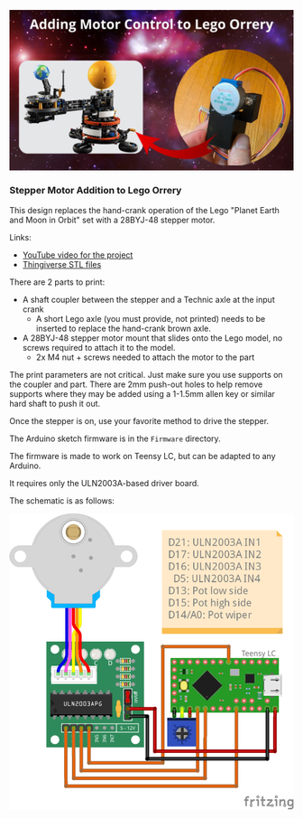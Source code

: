 ![Overview of project](Description.jpg)

### Stepper Motor Addition to Lego Orrery

This design replaces the hand-crank operation of the Lego "Planet Earth and Moon in Orbit" set with a 28BYJ-48 stepper motor.

Links:

- [YouTube video for the project](https://youtu.be/TQ7dWtdCNkY)
- [Thingiverse STL files](https://www.thingiverse.com/thing:6900611)

There are 2 parts to print:

- A shaft coupler between the stepper and a Technic axle at the input crank
  - A short Lego axle (you must provide, not printed) needs to be inserted to replace the hand-crank brown axle.
- A 28BYJ-48 stepper motor mount that slides onto the Lego model, no screws required to attach it to the model.
  - 2x M4 nut + screws needed to attach the motor to the part

The print parameters are not critical. Just make sure you use supports on the coupler and part. There are 2mm push-out holes to help remove supports where they may be added using a 1-1.5mm allen key or similar hard shaft to push it out.

Once the stepper is on, use your favorite method to drive the stepper.

The Arduino sketch firmware is in the `Firmware` directory.

The firmware is made to work on Teensy LC, but can be adapted to
any Arduino.

It requires only the ULN2003A-based driver board.

The schematic is as follows:

![Schematic of circuit](Schematic/LegoOrreryBreadboard.png)
